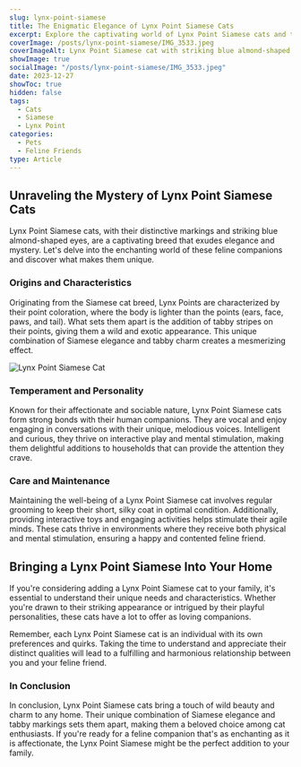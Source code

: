 ```yaml
---
slug: lynx-point-siamese
title: The Enigmatic Elegance of Lynx Point Siamese Cats
excerpt: Explore the captivating world of Lynx Point Siamese cats and their unique charm.
coverImage: /posts/lynx-point-siamese/IMG_3533.jpeg
coverImageAlt: Lynx Point Siamese cat with striking blue almond-shaped eyes and distinctive markings.
showImage: true
socialImage: "/posts/lynx-point-siamese/IMG_3533.jpeg"
date: 2023-12-27
showToc: true
hidden: false
tags:
  - Cats
  - Siamese
  - Lynx Point
categories:
  - Pets
  - Feline Friends
type: Article
---
```


## Unraveling the Mystery of Lynx Point Siamese Cats

Lynx Point Siamese cats, with their distinctive markings and striking blue almond-shaped eyes, are a captivating breed that exudes elegance and mystery. Let's delve into the enchanting world of these feline companions and discover what makes them unique.

### Origins and Characteristics

Originating from the Siamese cat breed, Lynx Points are characterized by their point coloration, where the body is lighter than the points (ears, face, paws, and tail). What sets them apart is the addition of tabby stripes on their points, giving them a wild and exotic appearance. This unique combination of Siamese elegance and tabby charm creates a mesmerizing effect.

![Lynx Point Siamese Cat](/posts/lynx-point-siamese-cat/IMG_3534.jpeg)

### Temperament and Personality

Known for their affectionate and sociable nature, Lynx Point Siamese cats form strong bonds with their human companions. They are vocal and enjoy engaging in conversations with their unique, melodious voices. Intelligent and curious, they thrive on interactive play and mental stimulation, making them delightful additions to households that can provide the attention they crave.

### Care and Maintenance

Maintaining the well-being of a Lynx Point Siamese cat involves regular grooming to keep their short, silky coat in optimal condition. Additionally, providing interactive toys and engaging activities helps stimulate their agile minds. These cats thrive in environments where they receive both physical and mental stimulation, ensuring a happy and contented feline friend.

## Bringing a Lynx Point Siamese Into Your Home

If you're considering adding a Lynx Point Siamese cat to your family, it's essential to understand their unique needs and characteristics. Whether you're drawn to their striking appearance or intrigued by their playful personalities, these cats have a lot to offer as loving companions.

Remember, each Lynx Point Siamese cat is an individual with its own preferences and quirks. Taking the time to understand and appreciate their distinct qualities will lead to a fulfilling and harmonious relationship between you and your feline friend.

### In Conclusion

In conclusion, Lynx Point Siamese cats bring a touch of wild beauty and charm to any home. Their unique combination of Siamese elegance and tabby markings sets them apart, making them a beloved choice among cat enthusiasts. If you're ready for a feline companion that's as enchanting as it is affectionate, the Lynx Point Siamese might be the perfect addition to your family.
